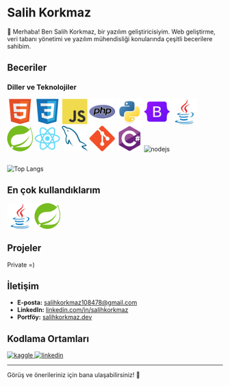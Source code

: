 # Salih Korkmaz

👋 Merhaba! Ben Salih Korkmaz, bir yazılım geliştiricisiyim. Web geliştirme, veri tabanı yönetimi ve yazılım mühendisliği konularında çeşitli becerilere sahibim.

## Beceriler

### Diller ve Teknolojiler
<p align="left">
  <img src="https://raw.githubusercontent.com/devicons/devicon/master/icons/html5/html5-original.svg" alt="HTML" width="60" height="60"/>
  <img src="https://raw.githubusercontent.com/devicons/devicon/master/icons/css3/css3-original.svg" alt="CSS" width="60" height="60"/>
  <img src="https://raw.githubusercontent.com/devicons/devicon/master/icons/javascript/javascript-original.svg" alt="JavaScript" width="60" height="60"/>
  <img src="https://raw.githubusercontent.com/devicons/devicon/master/icons/php/php-original.svg" alt="PHP" width="60" height="60"/>
  <img src="https://raw.githubusercontent.com/devicons/devicon/master/icons/python/python-original.svg" alt="Python" width="60" height="60"/>
  <img src="https://raw.githubusercontent.com/devicons/devicon/master/icons/bootstrap/bootstrap-original.svg" alt="Bootstrap" width="60" height="60"/>
  <img src="https://raw.githubusercontent.com/devicons/devicon/master/icons/java/java-original.svg" alt="Java" width="60" height="60"/>
  <img src="https://raw.githubusercontent.com/devicons/devicon/master/icons/spring/spring-original.svg" alt="Spring Boot" width="60" height="60"/>
  <img src="https://raw.githubusercontent.com/devicons/devicon/master/icons/react/react-original.svg" alt="React" width="60" height="60"/>
  <img src="https://raw.githubusercontent.com/devicons/devicon/master/icons/mysql/mysql-original.svg" alt="MySQL" width="60" height="60"/>
  <img src="https://raw.githubusercontent.com/devicons/devicon/master/icons/git/git-original.svg" alt="Git" width="60" height="60"/>
  <img src="https://raw.githubusercontent.com/devicons/devicon/master/icons/csharp/csharp-original.svg" alt="csharp" width="60" height="60"/>
  <img src="https://devicon-website.vercel.app/api/nodejs/original.svg" alt="nodejs" width="60" height="60"></img>
</p>

##
![Top Langs](https://github-readme-stats.vercel.app/api/top-langs/?username=1453salih&layout=compact)


## En çok kullandıklarım

<img src="https://raw.githubusercontent.com/devicons/devicon/master/icons/java/java-original.svg" alt="Java" width="60" height="60"/>
<img src="https://raw.githubusercontent.com/devicons/devicon/master/icons/spring/spring-original.svg" alt="Spring Boot" width="60" height="60"/>
  

## Projeler

Private =)

## İletişim

- **E-posta:** [salihkorkmaz108478@gmail.com](mailto:salihkorkmaz108478@gmail.com)
- **LinkedIn:** [linkedin.com/in/salihkorkmaz](https://linkedin.com/in/salih-korkmaz-ce)
- **Portföy:** [salihkorkmaz.dev](https://salihkorkmaz.dev)
  
## Kodlama Ortamları

<a href="https://www.kaggle.com/salihkorkmaz"> 
<img src="https://devicon-website.vercel.app/api/kaggle/original.svg" alt="kaggle" width="60" height="60"></img>
</a>
<a href="https://www.kaggle.com/salihkorkmaz"> 
<img src="https://devicon-website.vercel.app/api/linkedin/original.svg" alt="linkedin" width="60" height="60"></img>
</a>


---

Görüş ve önerileriniz için bana ulaşabilirsiniz! 🚀

